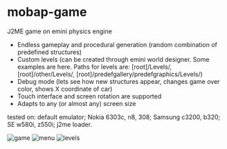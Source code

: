 # mobap-game
J2ME game on emini physics engine
- Endless gameplay and procedural generation (random combination of predefined structures)
- Custom levels (can be created through emini world designer. Some examples are here. Paths for levels are: [root]/Levels/, [root]/other/Levels/, [root]/predefgallery/predefgraphics/Levels/)
- Debug mode (lets see how new structures appear, changes game over color, shows X coordinate of car)
- Touch interface and screen rotation are supported
- Adapts to any (or almost any) screen size

tested on: default emulator; Nokia 6303c, n8, 308; Samsung c3200, b320; SE w580i, z550i; j2me loader.

![game](https://user-images.githubusercontent.com/59665125/166309240-c1cb2335-a15e-4be5-90c2-d92cb571dcdb.png)
![menu](https://user-images.githubusercontent.com/59665125/166309387-667bae51-8be3-45fe-a087-62cd5a91de9d.png)
![levels](https://user-images.githubusercontent.com/59665125/166309440-3cc5dfab-3573-4fda-897b-668c3f1e52c9.png)

